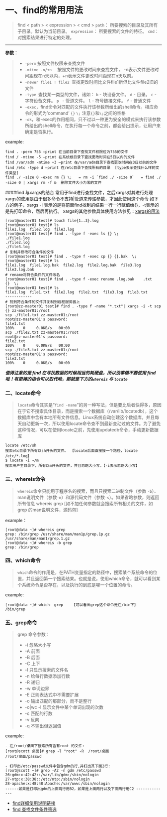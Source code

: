 # 一、find的常用用法
> find < path > < expression > < cmd >
>`path`： 所要搜索的目录及其所有子目录。默认为当前目录。
`expression`： 所要搜索的文件的特征。
`cmd`： 对搜索结果进行特定的处理。

---------------
**参数**：
> - `-perm` 按照文件权限来查找文件                                                                                                                           
> - `-mtime -n/+n  `  按照文件的更改时间来查找文件， -n表示文件更改时间距现在n天以内，+n表示文件更改时间距现在n天以前。
> - `-newer file1 ! file2 `查找更改时间比文件file1新但比文件file2旧的文件
> - `-type `查找某一类型的文件，诸如：
> `b` - 块设备文件。
> `d` - 目录。
> `c` - 字符设备文件。
> `p ` - 管道文件。
> `l` - 符号链接文件。
> `f` - 普通文件
> - `-exec`，find命令对匹配的文件执行该参数所给出的shell命令。相应命令的形式为’command’ `{}`   `\;`  注意`{}`和`\;`之间的空格
> - `-ok`，和-exec的作用相同，只不过以一种更为安全的模式来执行该参数所给出的shell命令，在执行每一个命令之前，都会给出提示，让用户来确定是否执行。

example:
```
find . -perm 755 –print 在当前目录下查找文件权限位为755的文件
find / -mtime -5 –print 在系统根目录下查找更改时间在5日以内的文件
find /var/adm -mtime +3 –print 在/var/adm目录下查找更改时间在3日以前的文件
find /etc -type d –print 在/etc目录下查找所有的目录  [type表示查找什么样的文件类型]
find ./ -size 0 -exec rm {} \;   = rm -i `find ./ -size 0`   = find ./ -size 0 | xargs rm -f &  删除文件大小为零的文件 
```
####find 与xargs的结合 常用于find进行查找文件，之后xargs对其进行处理
xargs的使用是由于很多命令不支持|管道来传递参数，才因此使用这个命令
如下方的例子，xargs -i 表示的是将前面find找到的结果一行一行赋值给{}，-t表示的是先打印命令，然后再执行。
xargs的其他参数具体使用方法参见：[xargs的用法](http://blog.csdn.net/zhangfn2011/article/details/6776925)
 ```
[root@master01 test]# touch file{1..3}.log
[root@master01 test]# ls
file1.log  file2.log  file3.log
[root@master01 test]# find . -type f -exec ls {} \;
./file1.log
./file2.log
./file3.log
# 复制并修改符合条件的文件
[root@master01 test]# find . -type f -exec cp {} {}.bak  \;
[root@master01 test]# ls
file1.log  file1.log.bak  file2.log  file2.log.bak  file3.log  file3.log.bak
# rename将符合条件的文件改名
[root@master01 test]# find . -type f -exec rename .log.bak    .txt   {}  \;
[root@master01 test]# ls
file1.log  file1.txt  file2.log  file2.txt  file3.log  file3.txt
------------
# 找到符合条件的文件并复制到远程服务器上
[root@zz-master01 test]# find . -type f -name "*.txt"| xargs -i -t scp  {} zz-master01:/root
scp ./file1.txt zz-master01:/root 
root@zz-master01's password: 
file1.txt                                                                                                                                100%    0     0.0KB/s   00:00    
scp ./file2.txt zz-master01:/root 
root@zz-master01's password: 
file2.txt                                                                                                                                100%    0     0.0KB/s   00:00    
scp ./file3.txt zz-master01:/root 
root@zz-master01's password: 
file3.txt                                                                                                                                100%    0     0.0KB/s   00:00 

```


***值得注意的是 find 在寻找数据的时候相当的耗硬盘，所以没事情不要使用 find 啦！有更棒的指令可以取代呦，那就是下方的`whereis` 与 `locate`***

### 二、locate命令
>`locate`命令其实是“`find -name`”的另一种写法，但是要比后者快得多，原因在于它不搜索具体目录，而是搜索一个数据库（/var/lib/locatedb），这个数据库中含有本地所有文件信息。Linux系统自动创建这个数据库，并且每天自动更新一次，所以使用locate命令查不到最新变动过的文件。为了避免这种情况，可以在使用locate之前，先使用updatedb命令，手动更新数据库
```
locate /etc/sh
搜索etc目录下所有以sh开头的文件。 【locate后面直接接一个路径，locate /etc/*.log】
$ locate -i ~/m
搜索用户主目录下，所有以m开头的文件，并且忽略大小写。【-i表示忽略大小写】
```
### 三、whereis命令
>`whereis`命令只能用于程序名的搜索，而且只搜索二进制文件（参数 `-b`）、man说明文件（参数`-m`）和源代码文件（参数`-s`）。如果省略参数，则返回所有信息
whereis grep  [如不加任何参数就会搜索所有相关的文件，如grep 的man说明文件，源码包]

example：
```
[root@data ~]# whereis grep 
grep: /bin/grep /usr/share/man/man1p/grep.1p.gz /usr/share/man/man1/grep.1.gz
[root@data ~]# whereis -b grep 
grep: /bin/grep
```
### 四、which命令

>`which`命令的作用是，在PATH变量指定的路径中，搜索某个系统命令的位置，并且返回第一个搜索结果。也就是说，使用which命令，就可以看到某个系统命令是否存在，以及执行的到底是哪一个位置的命令。

example:
```
[root@data ~]# which  grep    【可以看出grep这个命令是在/bin下】
/bin/grep
```
### 五、grep命令

>grep 命令参数：
> - -i  忽略大小写                                                                                                                                           
> - -A  前面
> - -B  后面
> - -C  上下
> - -l  只显示搜索的文件名
> - -n  给每行数据添加行数
> - -R  递归
> - -w  单词边界
> - -E  正则表达式中不需要扩展
> - -o  输出匹配的那部分，而不是整行
> - -o|wc -l 显示文件中某个单词出现的次数
> - -c 匹配的行数
> - -v 反向
> - -q 不输出但返回值

example:
```
- 在/root/桌面下搜索所有含有root 的文件:
[root@scott 桌面]# grep -l "root" -R  /root/桌面   
/root/桌面/passwd

- 打印出/etc/passwd文件中包含gdm的行,并打出其下面2行:
[root@scott ~]# grep -A2 -n gdm /etc/passwd
26:gdm:x:42:42::/var/lib/gdm:/sbin/nologin
27-ntp:x:38:38::/etc/ntp:/sbin/nologin
28-apache:x:48:48:Apache:/var/www:/sbin/nologin 
------如果是打印出gdm的上面两行用B2，如果是上面两行以及下面两行用C2 --------------
```
- [find详细使用说明链接](http://blog.csdn.net/wzzfeitian/article/details/40985549)
- [find 查找文件条件筛选](http://www.jb51.net/article/99319.htm)
